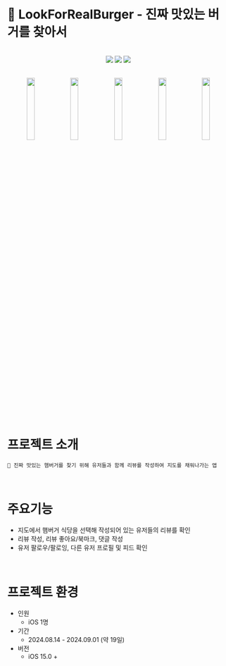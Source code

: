 # 🍔 LookForRealBurger - 진짜 맛있는 버거를 찾아서
<br>
<div align=center>
    <img src="https://img.shields.io/badge/Swift-v5.10-F05138?style=plastic&logo=swift&logoColor=F05138">
    <img src="https://img.shields.io/badge/Xcode-v15.4-147EFB?style=plastic&logo=swift&logoColor=147EFB">
    <img src="https://img.shields.io/badge/iOS-15.0+-F05138?style=plastic&logo=apple&logoColor=#000000">
</div>
<br>
<p align="center"> 
    <img src="https://github.com/user-attachments/assets/2a4a9358-1622-426c-ac35-d886884a6848" align="center" width="19%">
    <img src="https://github.com/user-attachments/assets/e6d659bb-a25c-4a62-a6e6-776eafd2312f" align="center" width="19%"> 
    <img src="https://github.com/user-attachments/assets/072f2dd3-2bcf-42a9-87df-c882028ec58d" align="center" width="19%"> 
    <img src="https://github.com/user-attachments/assets/216fabcc-1352-4b4b-85a6-f1b1fb5b760f" align="center" width="19%"> 
    <img src="https://github.com/user-attachments/assets/6f90ec85-0e9e-43ab-af20-f4e5ce65dcaa" align="center" width="19%">   
</p>
<br> 

# 프로젝트 소개
`🍔 진짜 맛있는 햄버거를 찾기 위해 유저들과 함께 리뷰를 작성하여 지도를 채워나가는 앱`

<br>

# 주요기능
- 지도에서 햄버거 식당을 선택해 작성되어 있는 유저들의 리뷰를 확인
- 리뷰 작성, 리뷰 좋아요/북마크, 댓글 작성
- 유저 팔로우/팔로잉, 다른 유저 프로필 및 피드 확인

<br>

# 프로젝트 환경
- 인원
  - iOS 1명
- 기간
  - 2024.08.14 - 2024.09.01 (약 19일)
- 버전
  -  iOS 15.0 +
